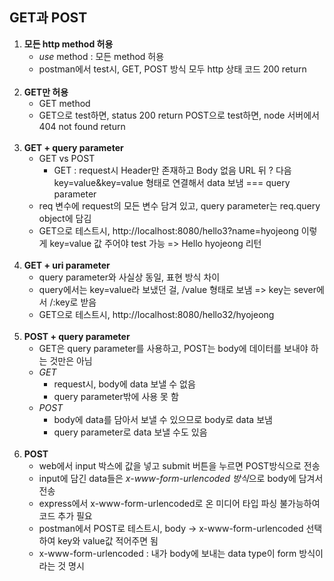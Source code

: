 ## GET과 POST
1. **모든 http method 허용**
    - *use* method : 모든 method 허용
    - postman에서 test시, GET, POST 방식 모두 http 상태 코드 200 return
    <br>   
2. **GET만 허용**
    - GET method
    - GET으로 test하면, status 200 return
    POST으로 test하면, node 서버에서 404 not found return
    <br>
3. **GET + query parameter**
    - GET vs POST
        - GET : request시 Header만 존재하고 Body 없음
        URL 뒤 ? 다음 key=value&key=value 형태로 연결해서 data 보냄 === query parameter
    - req 변수에 request의 모든 변수 담겨 있고, query parameter는 req.query object에 담김
    - GET으로 테스트시, http://localhost:8080/hello3?name=hyojeong 이렇게 key=value 값 주어야 test 가능 => Hello hyojeong 리턴
    <br>
4. **GET + uri parameter**
    - query parameter와 사실상 동일, 표현 방식 차이
    - query에서는 key=value라 보냈던 걸, /value 형태로 보냄  => key는 sever에서 /:key로 받음
    - GET으로 테스트시, http://localhost:8080/hello32/hyojeong 
    <br>
5. **POST + query parameter**
    - GET은 query parameter를 사용하고, POST는 body에 데이터를 보내야 하는 것만은 아님
    - *GET*
        - request시, body에 data 보낼 수 없음
        - query parameter밖에 사용 못 함
     - *POST*
        - body에 data를 담아서 보낼 수 있으므로 body로 data 보냄
        - query parameter로 data 보낼 수도 있음
    <br>
6. **POST**
    - web에서 input 박스에 값을 넣고 submit 버튼을 누르면 POST방식으로 전송
    - input에 담긴 data들은 *x-www-form-urlencoded 방식*으로 body에 담겨서 전송
    - express에서 x-www-form-urlencoded로 온 미디어 타입 파싱 불가능하여 코드 추가 필요
    - postman에서 POST로 테스트시, body -> x-www-form-urlencoded 선택하여 key와 value값 적어주면 됨
    - x-www-form-urlencoded : 내가 body에 보내는 data type이 form 방식이라는 것 명시